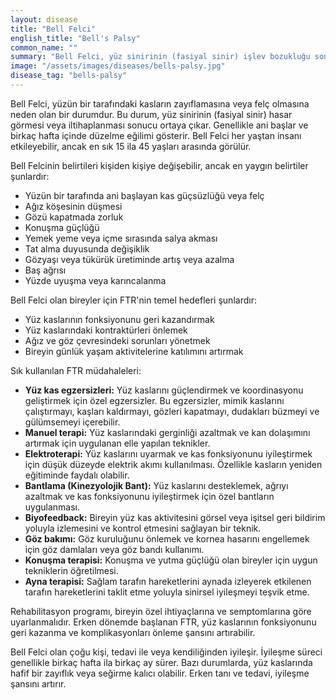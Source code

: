 ```yaml
---
layout: disease
title: "Bell Felci"
english_title: "Bell's Palsy"
common_name: ""
summary: "Bell Felci, yüz sinirinin (fasiyal sinir) işlev bozukluğu sonucu yüz kaslarında ani başlayan geçici bir felç durumudur."
image: "/assets/images/diseases/bells-palsy.jpg"
disease_tag: "bells-palsy"
---
```





Bell Felci, yüzün bir tarafındaki kasların zayıflamasına veya felç olmasına neden olan bir durumdur. Bu durum, yüz sinirinin (fasiyal sinir) hasar görmesi veya iltihaplanması sonucu ortaya çıkar. Genellikle ani başlar ve birkaç hafta içinde düzelme eğilimi gösterir. Bell Felci her yaştan insanı etkileyebilir, ancak en sık 15 ila 45 yaşları arasında görülür.


Bell Felcinin belirtileri kişiden kişiye değişebilir, ancak en yaygın belirtiler şunlardır:

*   Yüzün bir tarafında ani başlayan kas güçsüzlüğü veya felç
*   Ağız köşesinin düşmesi
*   Gözü kapatmada zorluk
*   Konuşma güçlüğü
*   Yemek yeme veya içme sırasında salya akması
*   Tat alma duyusunda değişiklik
*   Gözyaşı veya tükürük üretiminde artış veya azalma
*   Baş ağrısı
*   Yüzde uyuşma veya karıncalanma


Bell Felci olan bireyler için FTR'nin temel hedefleri şunlardır:

*   Yüz kaslarının fonksiyonunu geri kazandırmak
*   Yüz kaslarındaki kontraktürleri önlemek
*   Ağız ve göz çevresindeki sorunları yönetmek
*   Bireyin günlük yaşam aktivitelerine katılımını artırmak

Sık kullanılan FTR müdahaleleri:

*   **Yüz kas egzersizleri:** Yüz kaslarını güçlendirmek ve koordinasyonu geliştirmek için özel egzersizler. Bu egzersizler, mimik kaslarını çalıştırmayı, kaşları kaldırmayı, gözleri kapatmayı, dudakları büzmeyi ve gülümsemeyi içerebilir.
*   **Manuel terapi:** Yüz kaslarındaki gerginliği azaltmak ve kan dolaşımını artırmak için uygulanan elle yapılan teknikler.
*   **Elektroterapi:** Yüz kaslarını uyarmak ve kas fonksiyonunu iyileştirmek için düşük düzeyde elektrik akımı kullanılması. Özellikle kasların yeniden eğitiminde faydalı olabilir.
*   **Bantlama (Kinezyolojik Bant):** Yüz kaslarını desteklemek, ağrıyı azaltmak ve kas fonksiyonunu iyileştirmek için özel bantların uygulanması.
*   **Biyofeedback:** Bireyin yüz kas aktivitesini görsel veya işitsel geri bildirim yoluyla izlemesini ve kontrol etmesini sağlayan bir teknik.
*   **Göz bakımı:** Göz kuruluğunu önlemek ve kornea hasarını engellemek için göz damlaları veya göz bandı kullanımı.
*   **Konuşma terapisi:** Konuşma ve yutma güçlüğü olan bireyler için uygun tekniklerin öğretilmesi.
*   **Ayna terapisi:** Sağlam tarafın hareketlerini aynada izleyerek etkilenen tarafın hareketlerini taklit etme yoluyla sinirsel iyileşmeyi teşvik etme.

Rehabilitasyon programı, bireyin özel ihtiyaçlarına ve semptomlarına göre uyarlanmalıdır. Erken dönemde başlanan FTR, yüz kaslarının fonksiyonunu geri kazanma ve komplikasyonları önleme şansını artırabilir.


Bell Felci olan çoğu kişi, tedavi ile veya kendiliğinden iyileşir. İyileşme süreci genellikle birkaç hafta ila birkaç ay sürer. Bazı durumlarda, yüz kaslarında hafif bir zayıflık veya seğirme kalıcı olabilir. Erken tanı ve tedavi, iyileşme şansını artırır.


